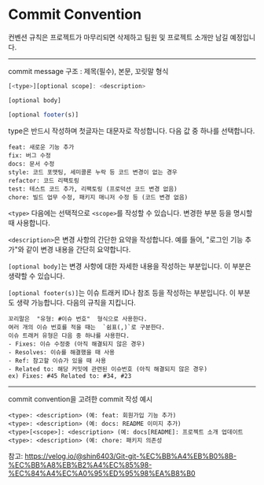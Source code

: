 # Commit Convention

컨벤션 규칙은 프로젝트가 마무리되면 삭제하고 팀원 및 프로젝트 소개만 남길 예정입니다.

---
commit message 구조 : 제목(필수), 본문, 꼬릿말 형식
```javascript
[<type>][optional scope]: <description>

[optional body]

[optional footer(s)]
```

type은 반드시 작성하며 첫글자는 대문자로 작성합니다. 다음 값 중 하나를 선택합니다.
```
feat: 새로운 기능 추가
fix: 버그 수정
docs: 문서 수정
style: 코드 포맷팅, 세미콜론 누락 등 코드 변경이 없는 경우
refactor: 코드 리팩토링
test: 테스트 코드 추가, 리팩토링 (프로덕션 코드 변경 없음)
chore: 빌드 업무 수정, 패키지 매니저 수정 등 (코드 변경 없음)
```

`<type>` 다음에는 선택적으로 `<scope>`를 작성할 수 있습니다. 변경한 부분 등을 명시할 때 사용합니다.

`<description>`은 변경 사항의 간단한 요약을 작성합니다. 예를 들어, "로그인 기능 추가"와 같이 변경 내용을 간단히 요약합니다.

`[optional body]`는 변경 사항에 대한 자세한 내용을 작성하는 부분입니다. 이 부분은 생략할 수 있습니다.

`[optional footer(s)]`는 이슈 트래커 ID나 참조 등을 작성하는 부분입니다. 이 부분도 생략 가능합니다. 다음의 규칙을 지킵니다.
```
꼬리말은  "유형: #이슈 번호"  형식으로 사용한다.
여러 개의 이슈 번호를 적을 때는  `쉼표(,)`로 구분한다.
이슈 트래커 유형은 다음 중 하나를 사용한다.  
- Fixes: 이슈 수정중 (아직 해결되지 않은 경우)  
- Resolves: 이슈를 해결했을 때 사용  
- Ref: 참고할 이슈가 있을 때 사용  
- Related to: 해당 커밋에 관련된 이슈번호 (아직 해결되지 않은 경우)  
ex) Fixes: #45 Related to: #34, #23
```


---
commit convention을 고려한 commit 작성 예시
```
<type>: <description> (예: feat: 회원가입 기능 추가)
<type>: <description> (예: docs: README 이미지 추가)
<type>[<scope>]: <description> (예: docs[README]: 프로젝트 소개 업데이트
<type>: <description> (예: chore: 패키지 의존성
```





참고: https://velog.io/@shin6403/Git-git-%EC%BB%A4%EB%B0%8B-%EC%BB%A8%EB%B2%A4%EC%85%98-%EC%84%A4%EC%A0%95%ED%95%98%EA%B8%B0




